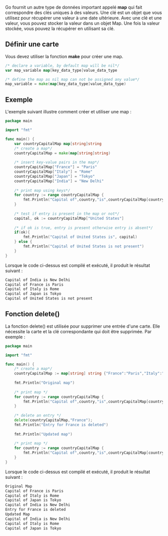 Go fournit un autre type de données important appelé **map** qui fait correspondre des clés uniques à des valeurs. Une clé est un objet que vous utilisez pour récupérer une valeur à une date ultérieure. Avec une clé et une valeur, vous pouvez stocker la valeur dans un objet Map. Une fois la valeur stockée, vous pouvez la récupérer en utilisant sa clé.

## Définir une carte

Vous devez utiliser la fonction **make** pour créer une map.

```go
/* declare a variable, by default map will be nil*/
var map_variable map[key_data_type]value_data_type

/* define the map as nil map can not be assigned any value*/
map_variable = make(map[key_data_type]value_data_type)
```

## Exemple

L'exemple suivant illustre comment créer et utiliser une map :

```go
package main

import "fmt"

func main() {
    var countryCapitalMap map[string]string
    /* create a map*/
    countryCapitalMap = make(map[string]string)
    
    /* insert key-value pairs in the map*/
    countryCapitalMap["France"] = "Paris"
    countryCapitalMap["Italy"] = "Rome"
    countryCapitalMap["Japan"] = "Tokyo"
    countryCapitalMap["India"] = "New Delhi"
    
    /* print map using keys*/
    for country := range countryCapitalMap {
        fmt.Println("Capital of",country,"is",countryCapitalMap[country])
    }
    
    /* test if entry is present in the map or not*/
    capital, ok := countryCapitalMap["United States"]
    
    /* if ok is true, entry is present otherwise entry is absent*/
    if(ok){
        fmt.Println("Capital of United States is", capital)  
    } else {
        fmt.Println("Capital of United States is not present") 
    }
}
```

Lorsque le code ci-dessus est compilé et exécuté, il produit le résultat suivant :

```bash
Capital of India is New Delhi
Capital of France is Paris
Capital of Italy is Rome
Capital of Japan is Tokyo
Capital of United States is not present
```

## Fonction delete()

La fonction delete() est utilisée pour supprimer une entrée d'une carte. Elle nécessite la carte et la clé correspondante qui doit être supprimée. Par exemple :

```go
package main

import "fmt"

func main() {   
    /* create a map*/
    countryCapitalMap := map[string] string {"France":"Paris","Italy":"Rome","Japan":"Tokyo","India":"New Delhi"}
    
    fmt.Println("Original map")   
    
    /* print map */
    for country := range countryCapitalMap {
        fmt.Println("Capital of",country,"is",countryCapitalMap[country])
    }
    
    /* delete an entry */
    delete(countryCapitalMap,"France");
    fmt.Println("Entry for France is deleted")  
    
    fmt.Println("Updated map")   
    
    /* print map */
    for country := range countryCapitalMap {
        fmt.Println("Capital of",country,"is",countryCapitalMap[country])
    }
}
```

Lorsque le code ci-dessus est compilé et exécuté, il produit le résultat suivant :

```bash
Original Map
Capital of France is Paris
Capital of Italy is Rome
Capital of Japan is Tokyo
Capital of India is New Delhi
Entry for France is deleted
Updated Map
Capital of India is New Delhi
Capital of Italy is Rome
Capital of Japan is Tokyo
```